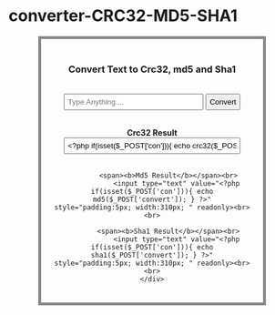 # converter-CRC32-MD5-SHA1
<!DOCTYPE html>
<html>
<head>
	<title>Convert Text to Crc32, md5 and Sha1</title>
</head>
<body>
<center>
	<div style="border:5px solid #888; width:350px; padding:20px;">
		<form method="post">
			<h3>Convert Text to Crc32, md5 and Sha1</h3><br>
				<input type="text" name="convert" style="padding:5px; width:245px;" placeholder="Type Anything....">
				<input type="submit" name="con" value="Convert" style="padding:5px;">
		</form>
		<br>
			<span><b>Crc32 Result</b></span><br>
				<input type="text" value="<?php if(isset($_POST['con'])){ echo crc32($_POST['convert']); } ?>" style="padding:5px; width:310px; " readonly><br><br>
			
			<span><b>Md5 Result</b></span><br>
				<input type="text" value="<?php if(isset($_POST['con'])){ echo md5($_POST['convert']); } ?>" style="padding:5px; width:310px; " readonly><br><br>
			
			<span><b>Sha1 Result</b></span><br>
				<input type="text" value="<?php if(isset($_POST['con'])){ echo sha1($_POST['convert']); } ?>" style="padding:5px; width:310px; " readonly><br><br>
	</div>
</center>
</body>
</html>

